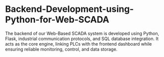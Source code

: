 # Backend-Development-using-Python-for-Web-SCADA
The backend of our Web-Based SCADA system is developed using Python, Flask, industrial communication protocols, and SQL database integration. It acts as the core engine, linking PLCs with the frontend dashboard while ensuring reliable monitoring, control, and data storage.

